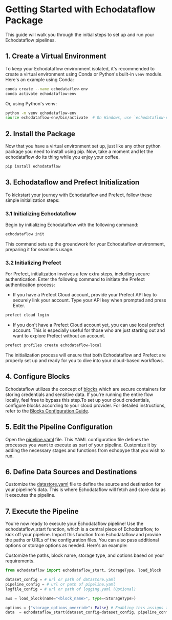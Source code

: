 # Getting Started with Echodataflow Package

This guide will walk you through the initial steps to set up and run your Echodataflow pipelines.

## 1. Create a Virtual Environment

To keep your Echodataflow environment isolated, it's recommended to create a virtual environment using Conda or Python's built-in `venv` module. Here's an example using Conda:

```bash
conda create --name echodataflow-env
conda activate echodataflow-env
```

Or, using Python's venv:

```bash
python -m venv echodataflow-env
source echodataflow-env/bin/activate  # On Windows, use `echodataflow-env\Scripts\activate`
```

<!-- ## 2. Clone the Project
Now that you have a virtual environment set up, you can clone the Echodataflow project repository to your local machine using the following command:

```bash
git clone <repository_url>
``` -->

## 2. Install the Package
Now that you have a virtual environment set up, just like any other python package you need to install using pip. Now, take a moment and let the echodataflow do its thing while you enjoy your coffee.

```bash
pip install echodataflow
```

## 3. Echodataflow and Prefect Initialization

To kickstart your journey with Echodataflow and Prefect, follow these simple initialization steps:

### 3.1 Initializing Echodataflow
Begin by initializing Echodataflow with the following command:

```bash
echodataflow init
```
This command sets up the groundwork for your Echodataflow environment, preparing it for seamless usage.

### 3.2 Initializing Prefect
For Prefect, initialization involves a few extra steps, including secure authentication. Enter the following command to initiate the Prefect authentication process:

- If you have a Prefect Cloud account, provide your Prefect API key to securely link your account. Type your API key when prompted and press Enter.

```bash
prefect cloud login
```

- If you don't have a Prefect Cloud account yet, you can use local prefect account. This is especially useful for those who are just starting out and want to explore Prefect without an account.

```bash
prefect profiles create echodataflow-local
```

The initialization process will ensure that both Echodataflow and Prefect are properly set up and ready for you to dive into your cloud-based workflows.

## 4. Configure Blocks
Echodataflow utilizes the concept of [blocks](./configuration/blocks.md) which are secure containers for storing credentials and sensitive data. If you're running the entire flow locally, feel free to bypass this step.To set up your cloud credentials, configure blocks according to your cloud provider. For detailed instructions, refer to the [Blocks Configuration Guide](./configuration/blocks.md).

## 5. Edit the Pipeline Configuration
Open the [pipeline.yaml](./configuration/pipeline.md) file. This YAML configuration file defines the processes you want to execute as part of your pipeline. Customize it by adding the necessary stages and functions from echopype that you wish to run.

## 6. Define Data Sources and Destinations
Customize the [datastore.yaml](./configuration/datastore.md) file to define the source and destination for your pipeline's data. This is where Echodataflow will fetch and store data as it executes the pipeline.

## 7. Execute the Pipeline
You're now ready to execute your Echodataflow pipeline! Use the echodataflow_start function, which is a central piece of Echodataflow, to kick off your pipeline. Import this function from Echodataflow and provide the paths or URLs of the configuration files. You can also pass additional options or storage options as needed. Here's an example:

Customize the paths, block name, storage type, and options based on your requirements.

```python
from echodataflow import echodataflow_start, StorageType, load_block

dataset_config = # url or path of datastore.yaml
pipeline_config = # url or path of pipeline.yaml
logfile_config = # url or path of logging.yaml (Optional)

aws = load_block(name="<block_name>", type=<StorageType>)

options = {"storage_options_override": False} # Enabling this assigns the block for universal use, avoiding the need for repetitive configurations when employing a single credential block throughout the application.
data  = echodataflow_start(dataset_config=dataset_config, pipeline_config=pipeline_config, logging_config=logfile_config, storage_options=aws, options=options)
```